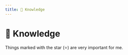 ```yaml
---
title: 🧠 Knowledge
---
```


# 🧠 Knowledge

Things marked with the star (⭐) are very important for me.
